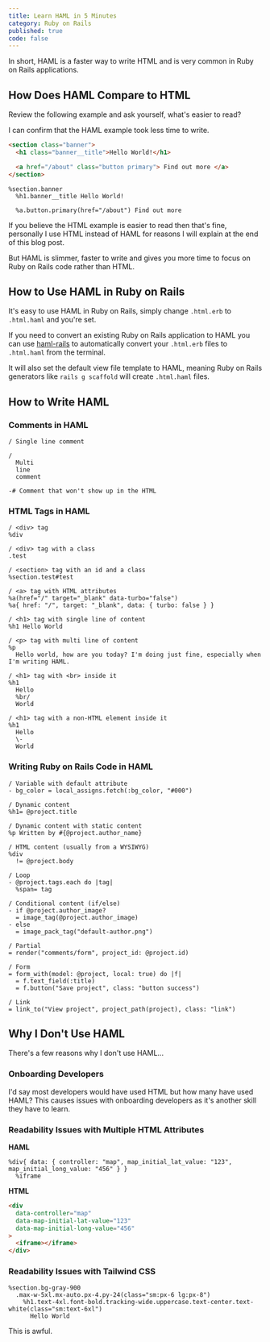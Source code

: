 ```yaml
---
title: Learn HAML in 5 Minutes
category: Ruby on Rails
published: true
code: false
---
```


In short, HAML is a faster way to write HTML and is very common in Ruby on Rails applications.

## How Does HAML Compare to HTML

Review the following example and ask yourself, what's easier to read?

I can confirm that the HAML example took less time to write.

```html
<section class="banner">
  <h1 class="banner__title">Hello World!</h1>

  <a href="/about" class="button primary"> Find out more </a>
</section>
```

```haml
%section.banner
  %h1.banner__title Hello World!

  %a.button.primary(href="/about") Find out more
```

If you believe the HTML example is easier to read then that's fine, personally I use HTML instead of HAML for reasons I will explain at the end of this blog post.

But HAML is slimmer, faster to write and gives you more time to focus on Ruby on Rails code rather than HTML.

## How to Use HAML in Ruby on Rails

It's easy to use HAML in Ruby on Rails, simply change `.html.erb` to `.html.haml` and you're set.

If you need to convert an existing Ruby on Rails application to HAML you can use [haml-rails](https://rubygems.org/gems/haml-rails) to automatically convert your `.html.erb` files to `.html.haml` from the terminal.

It will also set the default view file template to HAML, meaning Ruby on Rails generators like `rails g scaffold` will create `.html.haml` files.

## How to Write HAML

### Comments in HAML

```haml
/ Single line comment

/
  Multi
  line
  comment

-# Comment that won't show up in the HTML
```

### HTML Tags in HAML

```haml
/ <div> tag
%div

/ <div> tag with a class
.test

/ <section> tag with an id and a class
%section.test#test

/ <a> tag with HTML attributes
%a(href="/" target="_blank" data-turbo="false")
%a{ href: "/", target: "_blank", data: { turbo: false } }

/ <h1> tag with single line of content
%h1 Hello World

/ <p> tag with multi line of content
%p
  Hello world, how are you today? I'm doing just fine, especially when I'm writing HAML.

/ <h1> tag with <br> inside it
%h1
  Hello
  %br/
  World

/ <h1> tag with a non-HTML element inside it
%h1
  Hello
  \-
  World
```

### Writing Ruby on Rails Code in HAML

```haml
/ Variable with default attribute
- bg_color = local_assigns.fetch(:bg_color, "#000")

/ Dynamic content
%h1= @project.title

/ Dynamic content with static content
%p Written by #{@project.author_name}

/ HTML content (usually from a WYSIWYG)
%div
  != @project.body

/ Loop
- @project.tags.each do |tag|
  %span= tag

/ Conditional content (if/else)
- if @project.author_image?
  = image_tag(@project.author_image)
- else
  = image_pack_tag("default-author.png")

/ Partial
= render("comments/form", project_id: @project.id)

/ Form
= form_with(model: @project, local: true) do |f|
  = f.text_field(:title)
  = f.button("Save project", class: "button success")

/ Link
= link_to("View project", project_path(project), class: "link")
```

## Why I Don't Use HAML

There's a few reasons why I don't use HAML...

### Onboarding Developers

I'd say most developers would have used HTML but how many have used HAML? This causes issues with onboarding developers as it's another skill they have to learn.

### Readability Issues with Multiple HTML Attributes

**HAML**

```haml
%div{ data: { controller: "map", map_initial_lat_value: "123", map_initial_long_value: "456" } }
  %iframe
```

**HTML**

```html
<div
  data-controller="map"
  data-map-initial-lat-value="123"
  data-map-initial-long-value="456"
>
  <iframe></iframe>
</div>
```

### Readability Issues with Tailwind CSS

```haml
%section.bg-gray-900
  .max-w-5xl.mx-auto.px-4.py-24(class="sm:px-6 lg:px-8")
    %h1.text-4xl.font-bold.tracking-wide.uppercase.text-center.text-white(class="sm:text-6xl")
      Hello World
```

This is awful.
